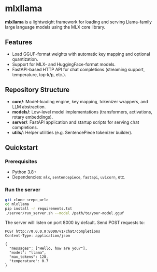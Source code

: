 # mlxllama

**mlxllama** is a lightweight framework for loading and serving Llama-family large language models
using the MLX core library.

## Features

- Load GGUF-format weights with automatic key mapping and optional quantization.
- Support for MLX- and HuggingFace-format models.
- FastAPI-based HTTP API for chat completions (streaming support, temperature, top‑k/p, etc.).

## Repository Structure

- **core/**: Model-loading engine, key mapping, tokenizer wrappers, and LLM abstraction.
- **models/**: Low-level model implementations (transformers, activations, rotary embeddings).
- **server/**: FastAPI application and startup scripts for serving chat completions.
- **utils/**: Helper utilities (e.g. SentencePiece tokenizer builder).

## Quickstart

### Prerequisites

- Python 3.8+
- Dependencies: `mlx`, `sentencepiece`, `fastapi`, `uvicorn`, etc.

### Run the server

```bash
git clone <repo_url>
cd mlxllama
pip install -r requirements.txt
./server/run_server.sh --model /path/to/your-model.gguf
```

The server will listen on port 8000 by default. Send POST requests to:

```http
POST http://0.0.0.0:8000/v1/chat/completions
Content-Type: application/json

{
  "messages": ["Hello, how are you?"],
  "model": "llama",
  "max_tokens": 128,
  "temperature": 0.7
}
```
